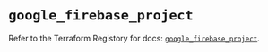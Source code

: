 # `google_firebase_project`

Refer to the Terraform Registory for docs: [`google_firebase_project`](https://registry.terraform.io/providers/hashicorp/google-beta/5.1.0/docs/resources/google_firebase_project).
